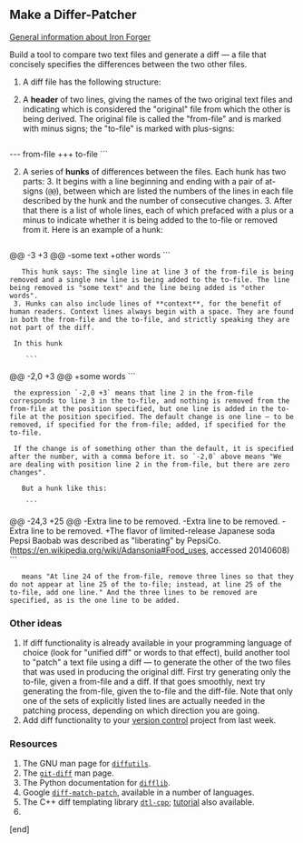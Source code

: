 ## Make a Differ-Patcher

[General information about Iron Forger](https://hackpad.com/Iron-Forger-kEmauANGcV5)

Build a tool to compare two text files and generate a diff — a file that concisely specifies the differences between the two other files.

 1. A diff file has the following structure:

   2. A **header** of two lines, giving the names of the two original text files and indicating which is considered the "original" file from which the other is being derived. The original file is called the "from-file" and is marked with minus signs; the "to-file" is marked with plus-signs:

        ```
--- from-file
+++ to-file
        ```

   2. A series of **hunks** of differences between the files. Each hunk has two parts:
     3. It begins with a line beginning and ending with a pair of at-signs (`@@`), between which are listed the numbers of the lines in each file described by the hunk and the number of consecutive changes. 
     3. After that there is a list of whole lines, each of which prefaced with a plus or a minus to indicate whether it is being added to the to-file or removed from it. Here is an example of a hunk:

        ```
@@ -3 +3 @@
-some text
+other words
        ```

       This hunk says: The single line at line 3 of the from-file is being removed and a single new line is being added to the to-file. The line being removed is "some text" and the line being added is "other words".
     3. Hunks can also include lines of **context**, for the benefit of human readers. Context lines always begin with a space. They are found in both the from-file and the to-file, and strictly speaking they are not part of the diff. 

     In this hunk

        ```
@@ -2,0 +3 @@
+some words
        ```

     the expression `-2,0 +3` means that line 2 in the from-file corresponds to line 3 in the to-file, and nothing is removed from the from-file at the position specified, but one line is added in the to-file at the position specified. The default change is one line — to be removed, if specified for the from-file; added, if specified for the to-file. 

     If the change is of something other than the default, it is specified after the number, with a comma before it. so `-2,0` above means "We are dealing with position line 2 in the from-file, but there are zero changes". 

       But a hunk like this:

        ```
@@ -24,3 +25 @@
-Extra line to be removed.
-Extra line to be removed.
-Extra line to be removed.
+The flavor of limited-release Japanese soda Pepsi Baobab was described as "liberating" by PepsiCo. (https://en.wikipedia.org/wiki/Adansonia#Food_uses, accessed 20140608)
        ```

       means "At line 24 of the from-file, remove three lines so that they do not appear at line 25 of the to-file; instead, at line 25 of the to-file, add one line." And the three lines to be removed are specified, as is the one line to be added.
       
### Other ideas

 1. If diff functionality is already available in your programming language of choice (look for "unified diff" or words to that effect), build another tool to "patch" a text file using a diff — to generate the other of the two files that was used in producing the original diff. First try generating only the to-file, given a from-file and a diff. If that goes smoothly, next try generating the from-file, given the to-file and the diff-file. Note that only one of the sets of explicitly listed lines are actually needed in the patching process, depending on which direction you are going.
 1. Add diff functionality to your [version control](https://hackpad.com/Week-3-Make-a-Local-Version-Control-System-NZ1n98nFktQ) project from last week.

### Resources
 1. The GNU man page for [`diffutils`](http://www.gnu.org/software/diffutils/manual/html_node/Detailed-Unified.html).
 1. The [`git-diff`](http://git-scm.com/docs/git-diff) man page.
 1. The Python documentation for [`difflib`](https://docs.python.org/3/library/difflib.html).
 1. Google [`diff-match-patch`](https://code.google.com/p/google-diff-match-patch/), available in a number of languages.
 1. The C++ diff templating library [`dtl-cpp`](https://code.google.com/p/dtl-cpp/); [tutorial](https://code.google.com/p/dtl-cpp/wiki/Tutorial) also available.
 1. 

[end]

